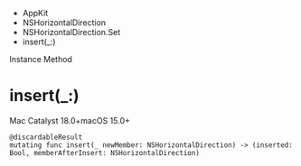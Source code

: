 

- AppKit
- NSHorizontalDirection
- NSHorizontalDirection.Set
-  insert(\_:) 

Instance Method

# insert(\_:)

Mac Catalyst 18.0+macOS 15.0+

``` source
@discardableResult
mutating func insert(_ newMember: NSHorizontalDirection) -> (inserted: Bool, memberAfterInsert: NSHorizontalDirection)
```

